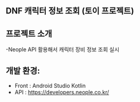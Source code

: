 ## DNF 캐릭터 정보 조회 (토이 프로젝트)


## 프로젝트 소개
-Neople API 활용해서 캐릭터 장비 정보 조회 실시


## 개발 환경:
- Front : Android Studio Kotlin
- API : https://developers.neople.co.kr/
